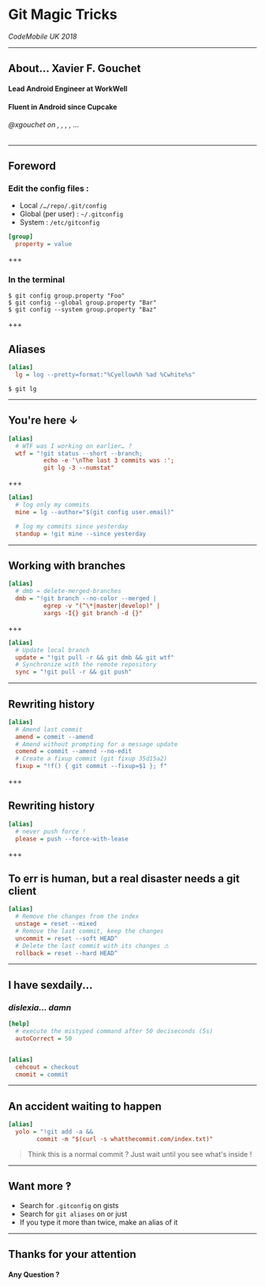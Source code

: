 
# Git Magic Tricks

_CodeMobile UK 2018_ 

---

## About… Xavier F. Gouchet

#### Lead Android Engineer at WorkWell 
#### Fluent in Android since Cupcake


###### <a>@xgouchet</a> on <i class="fa fa-github" aria-hidden="true"></i>, <i class="fa fa-stack-overflow" aria-hidden="true"></i>, <i class="fa fa-linkedin" aria-hidden="true"></i>, <i class="fa fa-twitter" aria-hidden="true"></i>, …

---

## Foreword

### Edit the config files : 

 - Local `/…/repo/.git/config`
 - Global (per user) : `~/.gitconfig`
 - System : `/etc/gitconfig`

```ini
[group]
  property = value
```

+++

### In the terminal

```shell
$ git config group.property "Foo"
$ git config --global group.property "Bar"
$ git config --system group.property "Baz"
```
+++

## Aliases

```ini
[alias]
  lg = log --pretty=format:"%Cyellow%h %ad %Cwhite%s"
```

```shell
$ git lg
```

---

## You're here ↓

```ini
[alias]
  # WTF was I working on earlier… ?
  wtf = "!git status --short --branch; 
          echo -e '\nThe last 3 commits was :'; 
          git lg -3 --numstat"
```

+++

```ini
[alias]
  # log only my commits
  mine = lg --author="$(git config user.email)"

  # log my commits since yesterday
  standup = !git mine --since yesterday
```

---

## Working with branches

```ini
[alias]
  # dmb = delete-merged-branches
  dmb = "!git branch --no-color --merged | 
          egrep -v "(^\*|master|develop)" | 
          xargs -I{} git branch -d {}"
```

+++

```ini
[alias]
  # Update local branch
  update = "!git pull -r && git dmb && git wtf"
  # Synchronize with the remote repository
  sync = "!git pull -r && git push"
```

---

## Rewriting history

```ini
[alias]
  # Amend last commit
  amend = commit --amend
  # Amend without prompting for a message update
  comend = commit --amend --no-edit
  # Create a fixup commit (git fixup 35d15a2)
  fixup = "!f() { git commit --fixup=$1 }; f"
```

+++

## Rewriting history

```ini
[alias]
  # never push force !
  please = push --force-with-lease
```

+++

## To err is human, but a real disaster needs a git client

```ini
[alias]
  # Remove the changes from the index
  unstage = reset --mixed
  # Remove the last commit, keep the changes
  uncommit = reset --soft HEAD^
  # Delete the last commit with its changes ⚠
  rollback = reset --hard HEAD^
```
---

## I have sexdaily...
### _dislexia... damn_

```ini
[help]
  # execute the mistyped command after 50 deciseconds (5s)
  autoCorrect = 50


[alias]
  cehcout = checkout
  cmomit = commit
```

---

## An accident waiting to happen

```ini
[alias]
  yolo = "!git add -a && 
        commit -m "$(curl -s whatthecommit.com/index.txt)"
```

> Think this is a normal commit ? Just wait until you see what's inside ! 

---

## Want more ‽

 - Search for `.gitconfig` on <i class="fa fa-github" aria-hidden="true"></i> gists
 - Search for `git aliases` on <i class="fa fa-stack-overflow" aria-hidden="true"></i> or just <i class="fa fa-google" aria-hidden="true"></i>
 - If you type it more than twice, make an alias of it

---

## Thanks for your attention

#### Any Question ? 

